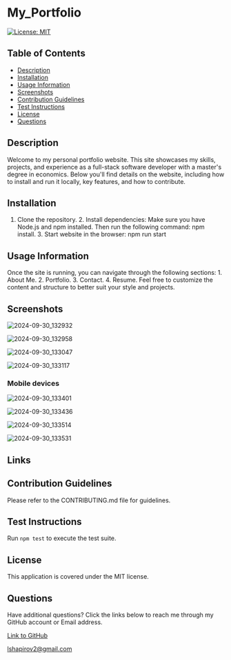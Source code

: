 # My_Portfolio

[![License: MIT](https://img.shields.io/badge/License-MIT-yellow.svg)](https://opensource.org/licenses/MIT)

## Table of Contents

* [Description](#description)
* [Installation](#installation)
* [Usage Information](#usage-information)
* [Screenshots](#screenshots)
* [Contribution Guidelines](#contribution-guidelines)
* [Test Instructions](#test-instructions)
* [License](#license)
* [Questions](#questions)

## Description

Welcome to my personal portfolio website. This site showcases my skills, projects, and experience as a full-stack software developer with a master's degree in economics. Below you'll find details on the website, including how to install and run it locally, key features, and how to contribute.

## Installation

1. Clone the repository. 2. Install dependencies: Make sure you have Node.js and npm installed. Then run the following command: npm install. 3. Start website in the browser: npm run start

## Usage Information

Once the site is running, you can navigate through the following sections: 1. About Me. 2. Portfolio. 3. Contact. 4. Resume. Feel free to customize the content and structure to better suit your style and projects.

## Screenshots

![2024-09-30_132932](https://github.com/user-attachments/assets/24a622fe-a569-4b4b-9df3-f62ee50ed41b)

![2024-09-30_132958](https://github.com/user-attachments/assets/f6537e72-0ff4-4c84-ba40-50f4a5a4969c)

![2024-09-30_133047](https://github.com/user-attachments/assets/20e17dd2-edaf-4318-aa37-ffcb5c62ae57)

![2024-09-30_133117](https://github.com/user-attachments/assets/3004869a-1826-42e0-a0c0-f8bfaa1b00e7)

### Mobile devices 

![2024-09-30_133401](https://github.com/user-attachments/assets/962d4224-6c92-41e2-9882-8518974c1cdf)

![2024-09-30_133436](https://github.com/user-attachments/assets/40dd6b0a-3b9a-43aa-a1a0-b77f2f79d4f8)

![2024-09-30_133514](https://github.com/user-attachments/assets/76d7b727-90d9-42cb-aba0-11ce7b8d3c3b)

![2024-09-30_133531](https://github.com/user-attachments/assets/fca66f11-fd57-47ee-bf7a-da4f6d39e78f)

## Links



## Contribution Guidelines

Please refer to the CONTRIBUTING.md file for guidelines.

## Test Instructions

Run `npm test` to execute the test suite.

## License

This application is covered under the MIT license.

## Questions

Have additional questions? Click the links below to reach me through my GitHub account or Email address.

[Link to GitHub](https://github.com/Leo-webdev7)

<a href="mailto:lshapirov2@gmail.com">lshapirov2@gmail.com</a>


